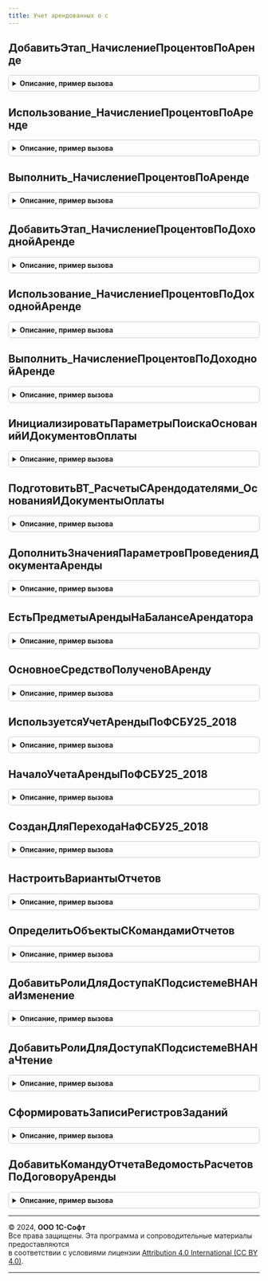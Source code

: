 ```yaml
---
title: Учет арендованных о с
---
```



## ДобавитьЭтап_НачислениеПроцентовПоАренде
<details style="margin: 1em 0; padding: 0.5em; border: 1px solid #ccc; border-radius: 6px;">

<summary style="font-weight: bold; cursor: pointer;">Описание, пример вызова</summary>

```bsl

// Добавляет этап в таблицу этапов закрытия месяца.
// Элементы данной таблицы являются элементами второго уровня в дереве этапов в форме закрытия месяца.
//
// Параметры:
// 	ТаблицаЭтапов - см. Обработки.ОперацииЗакрытияМесяца.ЗаполнитьОписаниеЭтаповЗакрытияМесяца
// 	ТекущийРодитель - Строка - идентификатор группы.
Процедура ДобавитьЭтап_НачислениеПроцентовПоАренде(ТаблицаЭтапов,ТекущийРодитель) Экспорт
```

Пример вызова
```bsl
УчетАрендованныхОС.ДобавитьЭтап_НачислениеПроцентовПоАренде(ТаблицаЭтапов, ТекущийРодитель) 
```
</details>

## Использование_НачислениеПроцентовПоАренде
<details style="margin: 1em 0; padding: 0.5em; border: 1px solid #ccc; border-radius: 6px;">

<summary style="font-weight: bold; cursor: pointer;">Описание, пример вызова</summary>

```bsl

// Опредяет статус операции "НачислениеПроцентовПоАренде".
//
// Параметры:
//  ПараметрыОбработчика - Структура - Параметры обработчика
Процедура Использование_НачислениеПроцентовПоАренде(ПараметрыОбработчика) Экспорт
```

Пример вызова
```bsl
УчетАрендованныхОС.Использование_НачислениеПроцентовПоАренде(ПараметрыОбработчика) 
```
</details>

## Выполнить_НачислениеПроцентовПоАренде
<details style="margin: 1em 0; padding: 0.5em; border: 1px solid #ccc; border-radius: 6px;">

<summary style="font-weight: bold; cursor: pointer;">Описание, пример вызова</summary>

```bsl

// Выполняет операцию "НачислениеПроцентовПоАренде".
//
// Параметры:
//  ПараметрыОбработчика - Структура - Параметры обработчика
Процедура Выполнить_НачислениеПроцентовПоАренде(ПараметрыОбработчика) Экспорт
```

Пример вызова
```bsl
УчетАрендованныхОС.Выполнить_НачислениеПроцентовПоАренде(ПараметрыОбработчика) 
```
</details>

## ДобавитьЭтап_НачислениеПроцентовПоДоходнойАренде
<details style="margin: 1em 0; padding: 0.5em; border: 1px solid #ccc; border-radius: 6px;">

<summary style="font-weight: bold; cursor: pointer;">Описание, пример вызова</summary>

```bsl

// Добавляет этап в таблицу этапов закрытия месяца.
// Элементы данной таблицы являются элементами второго уровня в дереве этапов в форме закрытия месяца.
//
// Параметры:
// 	ТаблицаЭтапов - см. Обработки.ОперацииЗакрытияМесяца.ЗаполнитьОписаниеЭтаповЗакрытияМесяца
// 	ТекущийРодитель - Строка - идентификатор группы.
Процедура ДобавитьЭтап_НачислениеПроцентовПоДоходнойАренде(ТаблицаЭтапов,ТекущийРодитель) Экспорт
```

Пример вызова
```bsl
УчетАрендованныхОС.ДобавитьЭтап_НачислениеПроцентовПоДоходнойАренде(ТаблицаЭтапов, ТекущийРодитель) 
```
</details>

## Использование_НачислениеПроцентовПоДоходнойАренде
<details style="margin: 1em 0; padding: 0.5em; border: 1px solid #ccc; border-radius: 6px;">

<summary style="font-weight: bold; cursor: pointer;">Описание, пример вызова</summary>

```bsl

// Опредяет статус операции "НачислениеПроцентовПоДоходнойАренде".
//
// Параметры:
//  ПараметрыОбработчика - Структура - Параметры обработчика
Процедура Использование_НачислениеПроцентовПоДоходнойАренде(ПараметрыОбработчика) Экспорт
```

Пример вызова
```bsl
УчетАрендованныхОС.Использование_НачислениеПроцентовПоДоходнойАренде(ПараметрыОбработчика) 
```
</details>

## Выполнить_НачислениеПроцентовПоДоходнойАренде
<details style="margin: 1em 0; padding: 0.5em; border: 1px solid #ccc; border-radius: 6px;">

<summary style="font-weight: bold; cursor: pointer;">Описание, пример вызова</summary>

```bsl

// Выполняет операцию "НачислениеПроцентовПоДоходнойАренде".
//
// Параметры:
//  ПараметрыОбработчика - Структура - Параметры обработчика
Процедура Выполнить_НачислениеПроцентовПоДоходнойАренде(ПараметрыОбработчика) Экспорт
```

Пример вызова
```bsl
УчетАрендованныхОС.Выполнить_НачислениеПроцентовПоДоходнойАренде(ПараметрыОбработчика) 
```
</details>

## ИнициализироватьПараметрыПоискаОснованийИДокументовОплаты
<details style="margin: 1em 0; padding: 0.5em; border: 1px solid #ccc; border-radius: 6px;">

<summary style="font-weight: bold; cursor: pointer;">Описание, пример вызова</summary>

```bsl

// Создает структуру параметров поиска оснований оплаты и документов оплаты
//
// Возвращаемое значение:
// 	Структура - содержит:
// 	* Организации - Неопределено, СправочникСсылка.Организации, Массив Из СправочникСсылка.Организации -
// 	* Документы   - Массив Из ДокументСсылка - документы, по которым производится поиск платежей.
// 	* НаДату      - Дата - для среза найденных документов на дату
// 	* ОграничитьТипыДокументовОплаты - Булево - Если "Истина", платежные документы будут ограничены возможными типами
// 	                                                входящих и исходящих документов оплат.
// 	* ОграничитьТипыОснованийОплаты  - Булево - Если "Истина", основания платежа будут ограничены возможными типами
// 	                                                входящих и исходящих документов.
// 	* ПараметрыОтбораПоТаблицеДокументов - Структура - Для отбора по временной таблице с документами, где:
//  	** ИмяПоля - Строка - Имя поля, в котором содержится документ
//  	** ИмяТаблицыОтбора - Строка - имя временной таблицы, где содержится документ
//
Функция ИнициализироватьПараметрыПоискаОснованийИДокументовОплаты() Экспорт
```

Пример вызова
```bsl
Результат = УчетАрендованныхОС.ИнициализироватьПараметрыПоискаОснованийИДокументовОплаты() 
```
</details>

## ПодготовитьВТ_РасчетыСАрендодателями_ОснованияИДокументыОплаты
<details style="margin: 1em 0; padding: 0.5em; border: 1px solid #ccc; border-radius: 6px;">

<summary style="font-weight: bold; cursor: pointer;">Описание, пример вызова</summary>

```bsl

// Подготовить временную таблицу "РасчетыСАрендодателями_ОснованияИДокументыОплаты"
// Создает временную таблицу с колонками:
// 		Организация;
// 		ДокументОплаты - платежный документ;
// 		ОснованиеОплаты - оплачиваемый документ;
// 		АналитикаУчетаПоПартнерам;
// 		ОбъектРасчетов;
// 		Подразделение;
// 		НаправлениеДеятельности;
// 		Контрагент;
// 		Договор;
// 		СуммаОплаты;
// 		СуммаОплатыУпр;
// 		СуммаОплатыРегл.
//
// Параметры:
// 	МенеджерВременныхТаблиц - МенеджерВременныхТаблиц
// 	ПараметрыПоиска         - см. ИнициализироватьПараметрыПоискаОснованийИДокументовОплаты
Процедура ПодготовитьВТ_РасчетыСАрендодателями_ОснованияИДокументыОплаты(МенеджерВременныхТаблиц, ПараметрыПоиска) Экспорт
```

Пример вызова
```bsl
УчетАрендованныхОС.ПодготовитьВТ_РасчетыСАрендодателями_ОснованияИДокументыОплаты(МенеджерВременныхТаблиц, ПараметрыПоиска) 
```
</details>

## ДополнитьЗначенияПараметровПроведенияДокументаАренды
<details style="margin: 1em 0; padding: 0.5em; border: 1px solid #ccc; border-radius: 6px;">

<summary style="font-weight: bold; cursor: pointer;">Описание, пример вызова</summary>

```bsl

// Добавляет значения параметров для проведения документа в учете аренды.
//
// Параметры:
// 	ЗначенияПараметровПроведения - Структура -
Процедура ДополнитьЗначенияПараметровПроведенияДокументаАренды(ЗначенияПараметровПроведения) Экспорт
```

Пример вызова
```bsl
УчетАрендованныхОС.ДополнитьЗначенияПараметровПроведенияДокументаАренды(ЗначенияПараметровПроведения) 
```
</details>

## ЕстьПредметыАрендыНаБалансеАрендатора
<details style="margin: 1em 0; padding: 0.5em; border: 1px solid #ccc; border-radius: 6px;">

<summary style="font-weight: bold; cursor: pointer;">Описание, пример вызова</summary>

```bsl

// Определяет учитывается хотя бы одно ОС на балансе арендатора
//
// Параметры:
// 	СписокОС - Массив -
// 	Дата - Дата -
// Возвращаемое значение:
// 	Булево -
Функция ЕстьПредметыАрендыНаБалансеАрендатора(СписокОС, Дата) Экспорт
```

Пример вызова
```bsl
Результат = УчетАрендованныхОС.ЕстьПредметыАрендыНаБалансеАрендатора(СписокОС, Дата) 
```
</details>

## ОсновноеСредствоПолученоВАренду
<details style="margin: 1em 0; padding: 0.5em; border: 1px solid #ccc; border-radius: 6px;">

<summary style="font-weight: bold; cursor: pointer;">Описание, пример вызова</summary>

```bsl

// Определяет получено ли в аренду основное средство .
//
// Параметры:
//  ОсновноеСредство - СправочникСсылка.ОбъектыЭксплуатации - Основное средство.
//  Дата - Дата - На дату.
//
// Возвращаемое значение:
//  Булево - Истина, если ОС получено в аренду.
Функция ОсновноеСредствоПолученоВАренду(ОсновноеСредство, Дата) Экспорт
```

Пример вызова
```bsl
Результат = УчетАрендованныхОС.ОсновноеСредствоПолученоВАренду(ОсновноеСредство, Дата) 
```
</details>

## ИспользуетсяУчетАрендыПоФСБУ25_2018
<details style="margin: 1em 0; padding: 0.5em; border: 1px solid #ccc; border-radius: 6px;">

<summary style="font-weight: bold; cursor: pointer;">Описание, пример вызова</summary>

```bsl

// Определяет используется ли учет аренды по стандарту ФСБУ 25/2018.
//
// Параметры:
//  Организация - СправочникСсылка.Организации, Массив, Неопределено - Организация, для которой проверяется порядок учета.
//  Период	 - Дата - На какую дату нужно проверить (если не указана, то проверяется на текущую дату).
//  УчестьНачалоПерехода - Булево - Истина, если нужно учесть начало перехода на новый стандарт.
//
// Возвращаемое значение:
//  Булево - Истина, если используется учет аренды по ФСБУ 25/2018
//                    для указанной организации или для любой организации, если организация не указана.
//
Функция ИспользуетсяУчетАрендыПоФСБУ25_2018(Организация = Неопределено, Период = '000101010000', УчестьНачалоПерехода = Ложь) Экспорт
```

Пример вызова
```bsl
Результат = УчетАрендованныхОС.ИспользуетсяУчетАрендыПоФСБУ25_2018(Организация, Период, УчестьНачалоПерехода);
```
</details>

## НачалоУчетаАрендыПоФСБУ25_2018
<details style="margin: 1em 0; padding: 0.5em; border: 1px solid #ccc; border-radius: 6px;">

<summary style="font-weight: bold; cursor: pointer;">Описание, пример вызова</summary>

```bsl

// Определяет дату начала учета аренды по стандарту ФСБУ 25/2018
//
// Параметры:
// 	Организация - СправочникСсылка.Организации -
// Возвращаемое значение:
// 	Дата -
Функция НачалоУчетаАрендыПоФСБУ25_2018(Организация) Экспорт
```

Пример вызова
```bsl
Результат = УчетАрендованныхОС.НачалоУчетаАрендыПоФСБУ25_2018(Организация) 
```
</details>

## СозданДляПереходаНаФСБУ25_2018
<details style="margin: 1em 0; padding: 0.5em; border: 1px solid #ccc; border-radius: 6px;">

<summary style="font-weight: bold; cursor: pointer;">Описание, пример вызова</summary>

```bsl

// Определяет создан ли документ для перехода на ФСБУ25 2018.
//
// Параметры:
//  ДатаДокумента - Дата - Дата документа
//  Организация - СправочникСсылка.Организации - Организация
//
// Возвращаемое значение:
//  Булево - Создан для перехода на ФСБУ25 2018
Функция СозданДляПереходаНаФСБУ25_2018(ДатаДокумента, Организация) Экспорт
```

Пример вызова
```bsl
Результат = УчетАрендованныхОС.СозданДляПереходаНаФСБУ25_2018(ДатаДокумента, Организация) 
```
</details>

## НастроитьВариантыОтчетов
<details style="margin: 1em 0; padding: 0.5em; border: 1px solid #ccc; border-radius: 6px;">

<summary style="font-weight: bold; cursor: pointer;">Описание, пример вызова</summary>

```bsl

// См. ВариантыОтчетовПереопределяемый.НастроитьВариантыОтчетов.
//
Процедура НастроитьВариантыОтчетов(Настройки) Экспорт
```

Пример вызова
```bsl
УчетАрендованныхОС.НастроитьВариантыОтчетов(Настройки) 
```
</details>

## ОпределитьОбъектыСКомандамиОтчетов
<details style="margin: 1em 0; padding: 0.5em; border: 1px solid #ccc; border-radius: 6px;">

<summary style="font-weight: bold; cursor: pointer;">Описание, пример вызова</summary>

```bsl

// Определяет объекты конфигурации, в модулях менеджеров которых предусмотрена процедура ДобавитьКомандыОтчетов,
// описывающая команды открытия контекстных отчетов.
// Синтаксис процедуры ДобавитьКомандыОтчетов см. в документации.
//
// Параметры:
//   Объекты - Массив из ОбъектМетаданных - объекты метаданных с командами отчетов.
//
Процедура ОпределитьОбъектыСКомандамиОтчетов(Объекты) Экспорт
```

Пример вызова
```bsl
УчетАрендованныхОС.ОпределитьОбъектыСКомандамиОтчетов(Объекты) 
```
</details>

## ДобавитьРолиДляДоступаКПодсистемеВНАНаИзменение
<details style="margin: 1em 0; padding: 0.5em; border: 1px solid #ccc; border-radius: 6px;">

<summary style="font-weight: bold; cursor: pointer;">Описание, пример вызова</summary>

```bsl

// Добавляет в профиль роли, позволяющие работать в подсистеме "Учет арендованных ОС" с правами на изменение.
//
// Параметры:
// 	ОписаниеПрофиля - см. УправлениеДоступом.НовоеОписаниеПрофиляГруппДоступа
Процедура ДобавитьРолиДляДоступаКПодсистемеВНАНаИзменение(ОписаниеПрофиля) Экспорт
```

Пример вызова
```bsl
УчетАрендованныхОС.ДобавитьРолиДляДоступаКПодсистемеВНАНаИзменение(ОписаниеПрофиля) 
```
</details>

## ДобавитьРолиДляДоступаКПодсистемеВНАНаЧтение
<details style="margin: 1em 0; padding: 0.5em; border: 1px solid #ccc; border-radius: 6px;">

<summary style="font-weight: bold; cursor: pointer;">Описание, пример вызова</summary>

```bsl

// Добавляет в профиль роли, позволяющие работать в подсистеме "Учет арендованных ОС" с правами на чтение.
//
// Параметры:
// 	ОписаниеПрофиля - см. УправлениеДоступом.НовоеОписаниеПрофиляГруппДоступа
Процедура ДобавитьРолиДляДоступаКПодсистемеВНАНаЧтение(ОписаниеПрофиля) Экспорт
```

Пример вызова
```bsl
УчетАрендованныхОС.ДобавитьРолиДляДоступаКПодсистемеВНАНаЧтение(ОписаниеПрофиля) 
```
</details>

## СформироватьЗаписиРегистровЗаданий
<details style="margin: 1em 0; padding: 0.5em; border: 1px solid #ccc; border-radius: 6px;">

<summary style="font-weight: bold; cursor: pointer;">Описание, пример вызова</summary>

```bsl

// Формирует записи в регистрах заданий к закрытию месяца.
//
// Параметры:
// 	Документ - ДокументОбъект -
// 	ДанныеТаблиц - см. ПроведениеДокументов.ДанныеТаблицСтаройСтруктуры
Процедура СформироватьЗаписиРегистровЗаданий(Документ, ДанныеТаблиц) Экспорт
```

Пример вызова
```bsl
УчетАрендованныхОС.СформироватьЗаписиРегистровЗаданий(Документ, ДанныеТаблиц) 
```
</details>

## ДобавитьКомандуОтчетаВедомостьРасчетовПоДоговоруАренды
<details style="margin: 1em 0; padding: 0.5em; border: 1px solid #ccc; border-radius: 6px;">

<summary style="font-weight: bold; cursor: pointer;">Описание, пример вызова</summary>

```bsl

// Добавляет команду отчета в список команд.
//
// Параметры:
//	КомандыОтчетов - см. ВариантыОтчетовПереопределяемый.ПередДобавлениемКомандОтчетов.КомандыОтчетов
//
// Возвращаемое значение:
//	СтрокаТаблицыЗначений -
//	Неопределено -
Функция ДобавитьКомандуОтчетаВедомостьРасчетовПоДоговоруАренды(КомандыОтчетов) Экспорт
```

Пример вызова
```bsl
Результат = УчетАрендованныхОС.ДобавитьКомандуОтчетаВедомостьРасчетовПоДоговоруАренды(КомандыОтчетов) 
```
</details>

---

© 2024, **ООО 1С-Софт**  
Все права защищены. Эта программа и сопроводительные материалы предоставляются  
в соответствии с условиями лицензии [Attribution 4.0 International (CC BY 4.0)](https://creativecommons.org/licenses/by/4.0/legalcode).

---
